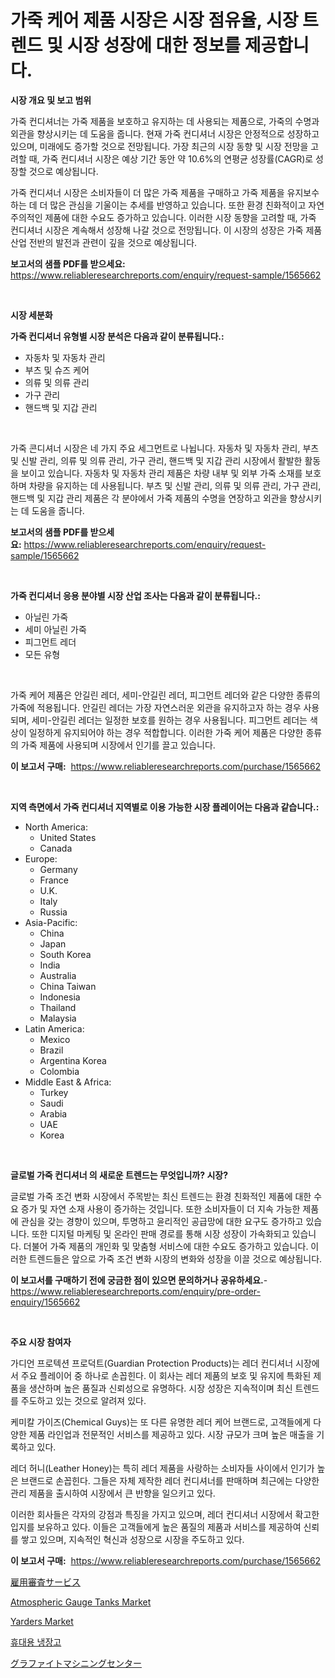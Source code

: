 <p><h1>가죽 케어 제품 시장은 시장 점유율, 시장 트렌드 및 시장 성장에 대한 정보를 제공합니다.</h1></p><p><strong>시장 개요 및 보고 범위</strong></p>
<p><p>가죽 컨디셔너는 가죽 제품을 보호하고 유지하는 데 사용되는 제품으로, 가죽의 수명과 외관을 향상시키는 데 도움을 줍니다. 현재 가죽 컨디셔너 시장은 안정적으로 성장하고 있으며, 미래에도 증가할 것으로 전망됩니다. 가장 최근의 시장 동향 및 시장 전망을 고려할 때, 가죽 컨디셔너 시장은 예상 기간 동안 약 10.6%의 연평균 성장률(CAGR)로 성장할 것으로 예상됩니다.</p><p>가죽 컨디셔너 시장은 소비자들이 더 많은 가죽 제품을 구매하고 가죽 제품을 유지보수하는 데 더 많은 관심을 기울이는 추세를 반영하고 있습니다. 또한 환경 친화적이고 자연 주의적인 제품에 대한 수요도 증가하고 있습니다. 이러한 시장 동향을 고려할 때, 가죽 컨디셔너 시장은 계속해서 성장해 나갈 것으로 전망됩니다. 이 시장의 성장은 가죽 제품 산업 전반의 발전과 관련이 깊을 것으로 예상됩니다.</p></p>
<p><strong>보고서의 샘플 PDF를 받으세요:</strong> <a href="https://www.reliableresearchreports.com/enquiry/request-sample/1565662">https://www.reliableresearchreports.com/enquiry/request-sample/1565662</a></p>
<p>&nbsp;</p>
<p><strong>시장 세분화</strong></p>
<p><strong>가죽 컨디셔너 유형별 시장 분석은 다음과 같이 분류됩니다.:</strong></p>
<p><ul><li>자동차 및 자동차 관리</li><li>부츠 및 슈즈 케어</li><li>의류 및 의류 관리</li><li>가구 관리</li><li>핸드백 및 지갑 관리</li></ul></p>
<p>&nbsp;</p>
<p><p>가죽 콘디셔너 시장은 네 가지 주요 세그먼트로 나뉩니다. 자동차 및 자동차 관리, 부츠 및 신발 관리, 의류 및 의류 관리, 가구 관리, 핸드백 및 지갑 관리 시장에서 활발한 활동을 보이고 있습니다. 자동차 및 자동차 관리 제품은 차량 내부 및 외부 가죽 소재를 보호하며 차량을 유지하는 데 사용됩니다. 부츠 및 신발 관리, 의류 및 의류 관리, 가구 관리, 핸드백 및 지갑 관리 제품은 각 분야에서 가죽 제품의 수명을 연장하고 외관을 향상시키는 데 도움을 줍니다.</p></p>
<p><strong>보고서의 샘플 PDF를 받으세요:</strong>&nbsp;<a href="https://www.reliableresearchreports.com/enquiry/request-sample/1565662">https://www.reliableresearchreports.com/enquiry/request-sample/1565662</a></p>
<p>&nbsp;</p>
<p><strong> 가죽 컨디셔너 응용 분야별 시장 산업 조사는 다음과 같이 분류됩니다.:</strong></p>
<p><ul><li>아닐린 가죽</li><li>세미 아닐린 가죽</li><li>피그먼트 레더</li><li>모든 유형</li></ul></p>
<p>&nbsp;</p>
<p><p>가죽 케어 제품은 안길린 레더, 세미-안길린 레더, 피그먼트 레더와 같은 다양한 종류의 가죽에 적용됩니다. 안길린 레더는 가장 자연스러운 외관을 유지하고자 하는 경우 사용되며, 세미-안길린 레더는 일정한 보호를 원하는 경우 사용됩니다. 피그먼트 레더는 색상이 일정하게 유지되어야 하는 경우 적합합니다. 이러한 가죽 케어 제품은 다양한 종류의 가죽 제품에 사용되며 시장에서 인기를 끌고 있습니다.</p></p>
<p><strong>이 보고서 구매:</strong>&nbsp; <a href="https://www.reliableresearchreports.com/purchase/1565662">https://www.reliableresearchreports.com/purchase/1565662</a></p>
<p>&nbsp;</p>
<p><strong>지역 측면에서 가죽 컨디셔너 지역별로 이용 가능한 시장 플레이어는 다음과 같습니다.:</strong></p>
<p><ul>
    <li>
        North America:
        <ul>
            <li>United States</li>
            <li>Canada</li>
        </ul>
    </li>
    <li>
        Europe:
        <ul>
            <li>Germany</li>
            <li>France</li>
            <li>U.K.</li>
            <li>Italy</li>
            <li>Russia</li>
        </ul>
    </li>
    <li>
        Asia-Pacific:
        <ul>
            <li>China</li>
            <li>Japan</li>
            <li>South Korea</li>
            <li>India</li>
            <li>Australia</li>
            <li>China Taiwan</li>
            <li>Indonesia</li>
            <li>Thailand</li>
            <li>Malaysia</li>
        </ul>
    </li>
    <li>
        Latin America:
        <ul>
            <li>Mexico</li>
            <li>Brazil</li>
            <li>Argentina Korea</li>
            <li>Colombia</li>
        </ul>
    </li>
    <li>
        Middle East & Africa:
        <ul>
            <li>Turkey</li>
            <li>Saudi</li>
            <li>Arabia</li>
            <li>UAE</li>
            <li>Korea</li>
        </ul>
    </li>
    </ul></p>
<p>&nbsp;</p>
<p><strong>글로벌 가죽 컨디셔너 의 새로운 트렌드는 무엇입니까? 시장?</strong></p>
<p><p>글로벌 가죽 조건 변화 시장에서 주목받는 최신 트렌드는 환경 친화적인 제품에 대한 수요 증가 및 자연 소재 사용이 증가하는 것입니다. 또한 소비자들이 더 지속 가능한 제품에 관심을 갖는 경향이 있으며, 투명하고 윤리적인 공급망에 대한 요구도 증가하고 있습니다. 또한 디지털 마케팅 및 온라인 판매 경로를 통해 시장 성장이 가속화되고 있습니다. 더불어 가죽 제품의 개인화 및 맞춤형 서비스에 대한 수요도 증가하고 있습니다. 이러한 트렌드들은 앞으로 가죽 조건 변화 시장의 변화와 성장을 이끌 것으로 예상됩니다.</p></p>
<p><strong>이 보고서를 구매하기 전에 궁금한 점이 있으면 문의하거나 공유하세요.</strong>- <a href="https://www.reliableresearchreports.com/enquiry/pre-order-enquiry/1565662">https://www.reliableresearchreports.com/enquiry/pre-order-enquiry/1565662</a></p>
<p>&nbsp;</p>
<p><strong>주요 시장 참여자</strong></p>
<p><p>가디언 프로텍션 프로덕트(Guardian Protection Products)는 레더 컨디셔너 시장에서 주요 플레이어 중 하나로 손꼽힌다. 이 회사는 레더 제품의 보호 및 유지에 특화된 제품을 생산하며 높은 품질과 신뢰성으로 유명하다. 시장 성장은 지속적이며 최신 트렌드를 주도하고 있는 것으로 알려져 있다.</p><p>케미칼 가이즈(Chemical Guys)는 또 다른 유명한 레더 케어 브랜드로, 고객들에게 다양한 제품 라인업과 전문적인 서비스를 제공하고 있다. 시장 규모가 크며 높은 매출을 기록하고 있다.</p><p>레더 허니(Leather Honey)는 특히 레더 제품을 사랑하는 소비자들 사이에서 인기가 높은 브랜드로 손꼽힌다. 그들은 자체 제작한 레더 컨디셔너를 판매하며 최근에는 다양한 관리 제품을 출시하여 시장에서 큰 반향을 일으키고 있다.</p><p>이러한 회사들은 각자의 강점과 특징을 가지고 있으며, 레더 컨디셔너 시장에서 확고한 입지를 보유하고 있다. 이들은 고객들에게 높은 품질의 제품과 서비스를 제공하여 신뢰를 쌓고 있으며, 지속적인 혁신과 성장으로 시장을 주도하고 있다.</p></p>
<p><strong>이 보고서 구매:</strong>&nbsp;&nbsp;<a href="https://www.reliableresearchreports.com/purchase/1565662">https://www.reliableresearchreports.com/purchase/1565662</a></p>
<p><p><a href="https://github.com/moulafa/Market-Research-Report-List-1/blob/main/69769576081.md">雇用審査サービス</a></p><p><a href="https://issuu.com/reportprime-2/docs/atmospheric-gauge-tanks-market-size-2030.pptx">Atmospheric Gauge Tanks Market</a></p><p><a href="https://view.publitas.com/reportprime-1/yarders-market-research-report-forecasted-for-period-from-2024-2031-by-market-type-market-application-and-region/">Yarders Market</a></p><p><a href="https://github.com/TobyKub4685/Market-Research-Report-List-1/blob/main/13445515518.md">휴대용 냉장고</a></p><p><a href="https://medium.com/@gordonjast2023/2024%E5%B9%B4%E3%81%8B%E3%82%892031%E5%B9%B4%E3%81%BE%E3%81%A7%E3%81%AE%E6%9C%9F%E9%96%93%E3%81%AB%E4%BA%88%E6%B8%AC%E3%81%95%E3%82%8C%E3%82%8B%E3%82%B0%E3%83%A9%E3%83%95%E3%82%A1%E3%82%A4%E3%83%88%E5%8A%A0%E5%B7%A5%E3%82%BB%E3%83%B3%E3%82%BF%E3%83%BC%E5%B8%82%E5%A0%B4%E3%81%AE%E5%8B%95%E5%90%91%E3%81%A8%E5%B8%82%E5%A0%B4%E5%88%86%E6%9E%90-56c34272aa2b">グラファイトマシニングセンター</a></p></p>
